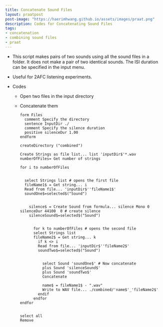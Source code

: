 ```yaml
---
title: Concatenate Sound Files
layout: praatpost
post-image: "https://haerimhwang.github.io/assets/images/praat.png"
description: Codes for Concatenating Sound Files
tags:
- concatenation
- combining sound files
- praat
---
```


* This script makes pairs of two sounds using all the sound files in a folder. It does not make a pair of two identical sounds. The ISI duration can be specified in the input menu.       
    
* Useful for 2AFC listening experiments.  
   
* Codes  
    * Open two files in the input directory
    * Concatenate them

          form Files
            comment Specify the directory
            sentence InputDir ./
            comment Specify the silence duration 
            positive silenceDur 1.00
          endform

          createDirectory ("combined")

          Create Strings as file list... list 'inputDir$'*.wav
          numberOfFiles= Get number of strings

          for i to numberOfFiles


            select Strings list # opens the first file
            fileName1$ = Get string... i
            Read from file... 'inputDir$''fileName1$'
            soundOne$=selected$("Sound")


              silence$ = Create Sound from formula... silence Mono 0 silenceDur 44100  0 # create silence
              silenceSound$=selected$("Sound")


                for k to numberOfFiles # opens the second file	
                select Strings list
                fileName2$ = Get string... k
                  if k <> i
                  Read from file... 'inputDir$''fileName2$'
                  soundTwo$=selected$("Sound")


                    select Sound 'soundOne$' # Now concatenate	
                    plus Sound 'silenceSound$'
                    plus Sound 'soundTwo$'
                    Concatenate

                    name$ = fileName1$ - ".wav"
                    Write to WAV file... ./combined/'name$'_'fileName2$'
                  endif
                endfor
          endfor


          select all
          Remove

